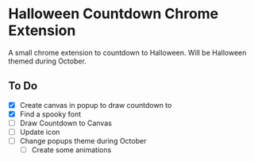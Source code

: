 # Halloween Countdown Chrome Extension

A small chrome extension to countdown to Halloween. Will be Halloween themed during October.

## To Do
 - [x] Create canvas in popup to draw countdown to
 - [x] Find a spooky font
 - [ ] Draw Countdown to Canvas
 - [ ] Update icon
 - [ ] Change popups theme during October
    - [ ] Create some animations